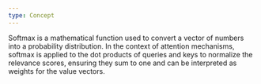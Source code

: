 ```yaml
---
type: Concept
---
```


Softmax is a mathematical function used to convert a vector of numbers into a probability distribution. In the context of attention mechanisms, softmax is applied to the dot products of queries and keys to normalize the relevance scores, ensuring they sum to one and can be interpreted as weights for the value vectors.